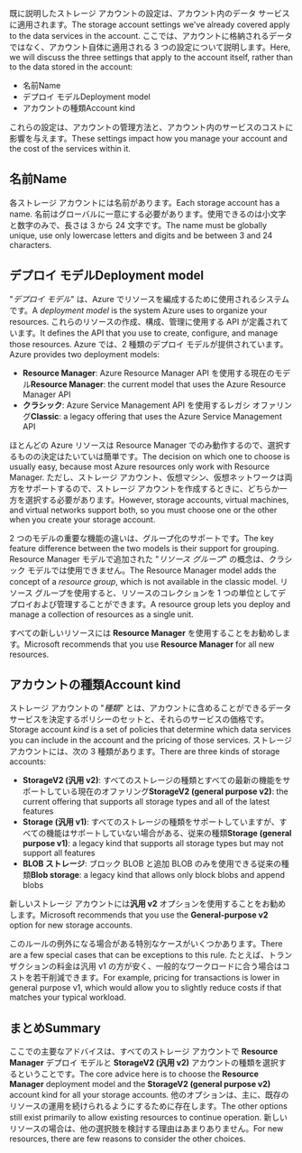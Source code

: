 <span data-ttu-id="fd840-101">既に説明したストレージ アカウントの設定は、アカウント内のデータ サービスに適用されます。</span><span class="sxs-lookup"><span data-stu-id="fd840-101">The storage account settings we've already covered apply to the data services in the account.</span></span> <span data-ttu-id="fd840-102">ここでは、アカウントに格納されるデータではなく、アカウント自体に適用される 3 つの設定について説明します。</span><span class="sxs-lookup"><span data-stu-id="fd840-102">Here, we will discuss the three settings that apply to the account itself, rather than to the data stored in the account:</span></span>

- <span data-ttu-id="fd840-103">名前</span><span class="sxs-lookup"><span data-stu-id="fd840-103">Name</span></span>
- <span data-ttu-id="fd840-104">デプロイ モデル</span><span class="sxs-lookup"><span data-stu-id="fd840-104">Deployment model</span></span>
- <span data-ttu-id="fd840-105">アカウントの種類</span><span class="sxs-lookup"><span data-stu-id="fd840-105">Account kind</span></span>

<span data-ttu-id="fd840-106">これらの設定は、アカウントの管理方法と、アカウント内のサービスのコストに影響を与えます。</span><span class="sxs-lookup"><span data-stu-id="fd840-106">These settings impact how you manage your account and the cost of the services within it.</span></span>

## <a name="name"></a><span data-ttu-id="fd840-107">名前</span><span class="sxs-lookup"><span data-stu-id="fd840-107">Name</span></span>

<span data-ttu-id="fd840-108">各ストレージ アカウントには名前があります。</span><span class="sxs-lookup"><span data-stu-id="fd840-108">Each storage account has a name.</span></span> <span data-ttu-id="fd840-109">名前はグローバルに一意にする必要があります。使用できるのは小文字と数字のみで、長さは 3 から 24 文字です。</span><span class="sxs-lookup"><span data-stu-id="fd840-109">The name must be globally unique, use only lowercase letters and digits and be between 3 and 24 characters.</span></span>

## <a name="deployment-model"></a><span data-ttu-id="fd840-110">デプロイ モデル</span><span class="sxs-lookup"><span data-stu-id="fd840-110">Deployment model</span></span>

<span data-ttu-id="fd840-111">"_デプロイ モデル_" は、Azure でリソースを編成するために使用されるシステムです。</span><span class="sxs-lookup"><span data-stu-id="fd840-111">A _deployment model_ is the system Azure uses to organize your resources.</span></span> <span data-ttu-id="fd840-112">これらのリソースの作成、構成、管理に使用する API が定義されています。</span><span class="sxs-lookup"><span data-stu-id="fd840-112">It defines the API that you use to create, configure, and manage those resources.</span></span> <span data-ttu-id="fd840-113">Azure では、2 種類のデプロイ モデルが提供されています。</span><span class="sxs-lookup"><span data-stu-id="fd840-113">Azure provides two deployment models:</span></span>

- <span data-ttu-id="fd840-114">**Resource Manager**: Azure Resource Manager API を使用する現在のモデル</span><span class="sxs-lookup"><span data-stu-id="fd840-114">**Resource Manager**: the current model that uses the Azure Resource Manager API</span></span>
- <span data-ttu-id="fd840-115">**クラシック**: Azure Service Management API を使用するレガシ オファリング</span><span class="sxs-lookup"><span data-stu-id="fd840-115">**Classic**: a legacy offering that uses the Azure Service Management API</span></span>

<span data-ttu-id="fd840-116">ほとんどの Azure リソースは Resource Manager でのみ動作するので、選択するものの決定はたいていは簡単です。</span><span class="sxs-lookup"><span data-stu-id="fd840-116">The decision on which one to choose is usually easy, because most Azure resources only work with Resource Manager.</span></span> <span data-ttu-id="fd840-117">ただし、ストレージ アカウント、仮想マシン、仮想ネットワークは両方をサポートするので、ストレージ アカウントを作成するときに、どちらか一方を選択する必要があります。</span><span class="sxs-lookup"><span data-stu-id="fd840-117">However, storage accounts, virtual machines, and virtual networks support both, so you must choose one or the other when you create your storage account.</span></span>

<span data-ttu-id="fd840-118">2 つのモデルの重要な機能の違いは、グループ化のサポートです。</span><span class="sxs-lookup"><span data-stu-id="fd840-118">The key feature difference between the two models is their support for grouping.</span></span> <span data-ttu-id="fd840-119">Resource Manager モデルで追加された "_リソース グループ_" の概念は、クラシック モデルでは使用できません。</span><span class="sxs-lookup"><span data-stu-id="fd840-119">The Resource Manager model adds the concept of a _resource group_, which is not available in the classic model.</span></span> <span data-ttu-id="fd840-120">リソース グループを使用すると、リソースのコレクションを 1 つの単位としてデプロイおよび管理することができます。</span><span class="sxs-lookup"><span data-stu-id="fd840-120">A resource group lets you deploy and manage a collection of resources as a single unit.</span></span>

<span data-ttu-id="fd840-121">すべての新しいリソースには **Resource Manager** を使用することをお勧めします。</span><span class="sxs-lookup"><span data-stu-id="fd840-121">Microsoft recommends that you use **Resource Manager** for all new resources.</span></span>

## <a name="account-kind"></a><span data-ttu-id="fd840-122">アカウントの種類</span><span class="sxs-lookup"><span data-stu-id="fd840-122">Account kind</span></span>

<span data-ttu-id="fd840-123">ストレージ アカウントの "_種類_" とは、アカウントに含めることができるデータ サービスを決定するポリシーのセットと、それらのサービスの価格です。</span><span class="sxs-lookup"><span data-stu-id="fd840-123">Storage account _kind_ is a set of policies that determine which data services you can include in the account and the pricing of those services.</span></span> <span data-ttu-id="fd840-124">ストレージ アカウントには、次の 3 種類があります。</span><span class="sxs-lookup"><span data-stu-id="fd840-124">There are three kinds of storage accounts:</span></span>

- <span data-ttu-id="fd840-125">**StorageV2 (汎用 v2)**: すべてのストレージの種類とすべての最新の機能をサポートしている現在のオファリング</span><span class="sxs-lookup"><span data-stu-id="fd840-125">**StorageV2 (general purpose v2)**: the current offering that supports all storage types and all of the latest features</span></span>
- <span data-ttu-id="fd840-126">**Storage (汎用 v1)**: すべてのストレージの種類をサポートしていますが、すべての機能はサポートしていない場合がある、従来の種類</span><span class="sxs-lookup"><span data-stu-id="fd840-126">**Storage (general purpose v1)**: a legacy kind that supports all storage types but may not support all features</span></span>
- <span data-ttu-id="fd840-127">**BLOB ストレージ**: ブロック BLOB と追加 BLOB のみを使用できる従来の種類</span><span class="sxs-lookup"><span data-stu-id="fd840-127">**Blob storage**: a legacy kind that allows only block blobs and append blobs</span></span>

<span data-ttu-id="fd840-128">新しいストレージ アカウントには**汎用 v2** オプションを使用することをお勧めします。</span><span class="sxs-lookup"><span data-stu-id="fd840-128">Microsoft recommends that you use the **General-purpose v2** option for new storage accounts.</span></span>

<span data-ttu-id="fd840-129">このルールの例外になる場合がある特別なケースがいくつかあります。</span><span class="sxs-lookup"><span data-stu-id="fd840-129">There are a few special cases that can be exceptions to this rule.</span></span> <span data-ttu-id="fd840-130">たとえば、トランザクションの料金は汎用 v1 の方が安く、一般的なワークロードに合う場合はコストを若干削減できます。</span><span class="sxs-lookup"><span data-stu-id="fd840-130">For example, pricing for transactions is lower in general purpose v1, which would allow you to slightly reduce costs if that matches your typical workload.</span></span>

## <a name="summary"></a><span data-ttu-id="fd840-131">まとめ</span><span class="sxs-lookup"><span data-stu-id="fd840-131">Summary</span></span>

<span data-ttu-id="fd840-132">ここでの主要なアドバイスは、すべてのストレージ アカウントで **Resource Manager** デプロイ モデルと **StorageV2 (汎用 v2)** アカウントの種類を選択するということです。</span><span class="sxs-lookup"><span data-stu-id="fd840-132">The core advice here is to choose the **Resource Manager** deployment model and the **StorageV2 (general purpose v2)** account kind for all your storage accounts.</span></span> <span data-ttu-id="fd840-133">他のオプションは、主に、既存のリソースの運用を続けられるようにするために存在します。</span><span class="sxs-lookup"><span data-stu-id="fd840-133">The other options still exist primarily to allow existing resources to continue operation.</span></span> <span data-ttu-id="fd840-134">新しいリソースの場合は、他の選択肢を検討する理由はあまりありません。</span><span class="sxs-lookup"><span data-stu-id="fd840-134">For new resources, there are few reasons to consider the other choices.</span></span>
